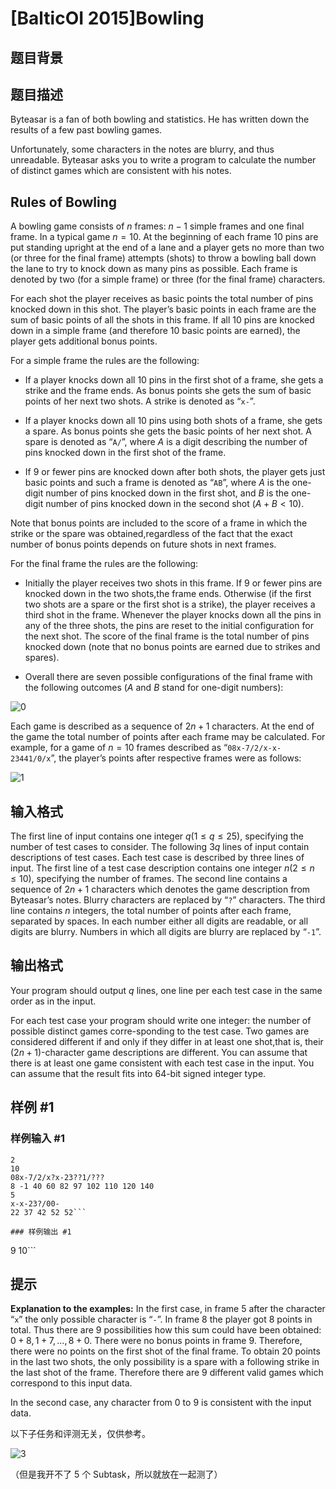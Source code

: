 # [BalticOI 2015]Bowling

## 题目背景



## 题目描述

Byteasar is a fan of both bowling and statistics. He has written down the results of a few past bowling games.

Unfortunately, some characters in the notes are blurry, and thus unreadable. Byteasar asks you to write a
program to calculate the number of distinct games which are consistent with his notes.

## Rules of Bowling

A bowling game consists of $n$ frames: $n-1$ simple frames and one final frame. In a typical game $n = 10$. At the beginning of each frame $10$ pins are put standing upright at the end of a lane and a player gets no more than two (or three for the final frame) attempts (shots) to throw a bowling ball down the lane to try to knock down as many pins as possible. Each frame is denoted by two (for a simple frame) or three (for the final frame)
characters.

For each shot the player receives as basic points the total number of pins knocked down in this shot. The player’s basic points in each frame are the sum of basic points of all the shots in this frame. If all $10$ pins are knocked down in a simple frame (and therefore $10$ basic points are earned), the player gets additional bonus points.

For a simple frame the rules are the following:

   - If a player knocks down all $10$ pins in the first shot of a frame, she gets a strike and the frame ends. As bonus points she gets the sum of basic points of her next two shots. A strike is denoted as “``x-``”.
 
   - If a player knocks down all $10$ pins using both shots of a frame, she gets a spare. As bonus points she gets the basic points of her next shot. A spare is denoted as “``A/``”, where $A$ is a digit describing the number of pins knocked down in the first shot of the frame.
   
   - If $9$ or fewer pins are knocked down after both shots, the player gets just basic points and such a frame is denoted as “``AB``”, where $A$ is the one-digit number of pins knocked down in the first shot, and $B$ is the one-digit number of pins knocked down in the second shot $(A + B < 10)$.

Note that bonus points are included to the score of a frame in which the strike or the spare was obtained,regardless of the fact that the exact number of bonus points depends on future shots in next frames.

For the final frame the rules are the following:

   - Initially the player receives two shots in this frame. If $9$ or fewer pins are knocked down in the two shots,the frame ends. Otherwise (if the first two shots are a spare or the first shot is a strike), the player receives a third shot in the frame. Whenever the player knocks down all the pins in any of the three shots, the pins are reset to the initial configuration for the next shot. The score of the final frame is the total number of pins knocked down (note that no bonus points are earned due to strikes and spares).

   - Overall there are seven possible configurations of the final frame with the following outcomes ($A$ and $B$ stand for one-digit numbers):

![0](https://s1.ax1x.com/2018/07/05/PVwA8U.png)

Each game is described as a sequence of $2n + 1$ characters. At the end of the game the total number of points after each frame may be calculated. For example, for a game of $n = 10$ frames described as “``08x-7/2/x-x-23441/0/x``”, the player’s points after respective frames were as follows:

![1](https://s1.ax1x.com/2018/07/05/PVwE2F.png)



## 输入格式

The first line of input contains one integer $q(1 \le q \le 25)$, specifying the number of test cases to consider. The following $3q$ lines of input contain descriptions of test cases. Each test case is described by three lines of input.
The first line of a test case description contains one integer $n(2 \le n \le 10)$, specifying the number of frames. The second line contains a sequence of $2n + 1$ characters which denotes the game description from Byteasar’s notes. Blurry characters are replaced by “``?``” characters. The third line contains $n$ integers, the total number of points after each frame, separated by spaces. In each number either all digits are readable, or all digits are blurry. Numbers in which all digits are blurry are replaced by “``-1``”.

## 输出格式

Your program should output $q$ lines, one line per each test case in the same order as in the input.

For each test case your program should write one integer: the number of possible distinct games corre-sponding to the test case. Two games are considered different if and only if they differ in at least one shot,that is, their $(2n+1)$-character game descriptions are different. You can assume that there is at least one game consistent with each test case in the input. You can assume that the result fits into 64-bit signed integer type.

## 样例 #1

### 样例输入 #1
```
2
10
08x-7/2/x?x-23??1/???
8 -1 40 60 82 97 102 110 120 140
5
x-x-23?/00-
22 37 42 52 52```

### 样例输出 #1

```
9
10```

## 提示

**Explanation to the examples:** In the first case, in frame $5$ after the character “``x``” the only possible character is “``-``”. In frame $8$ the player got $8$ points in total. Thus there are $9$ possibilities how this sum could have been obtained: $0 + 8,1 + 7,...,8 + 0$. There were no bonus points in frame $9$. Therefore, there were no points on the first shot of the final frame. To obtain $20$ points in the last two shots, the only possibility is a spare with a following strike in the last shot of the frame. Therefore there are $9$ different valid games which correspond to this input data.

In the second case, any character from $0$ to $9$ is consistent with the input data.

以下子任务和评测无关，仅供参考。

![3](https://s1.ax1x.com/2018/07/05/PVwmr9.png)

（但是我开不了 5 个 Subtask，所以就放在一起测了）

